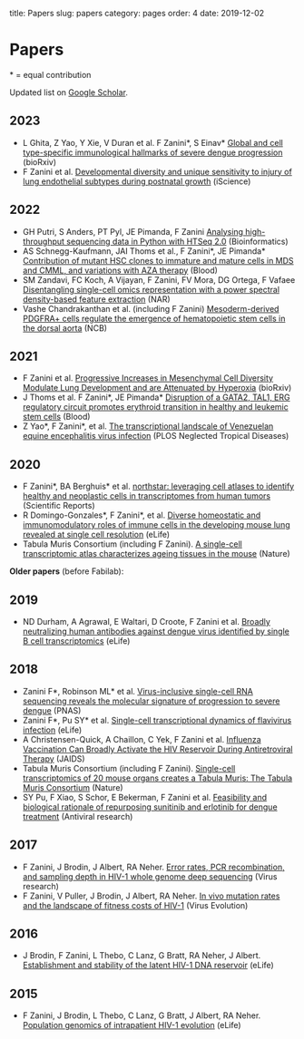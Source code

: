 title: Papers
slug: papers
category: pages
order: 4
date: 2019-12-02

# Papers
\* = equal contribution

Updated list on [Google Scholar](https://scholar.google.com/citations?hl=en&user=XMDw5-4AAAAJ).

## 2023
- L Ghita, Z Yao, Y Xie, V Duran et al. F Zanini\*, S Einav\* [Global and cell type-specific immunological hallmarks of severe dengue progression](https://www.biorxiv.org/content/10.1101/2022.12.11.519930.abstract) (bioRxiv)
- F Zanini et al. [Developmental diversity and unique sensitivity to injury of lung endothelial subtypes during postnatal growth](https://www.cell.com/iscience/pdf/S2589-0042\(23\)00174-8.pdf) (iScience)

## 2022
- GH Putri, S Anders, PT Pyl, JE Pimanda, F Zanini [Analysing high-throughput sequencing data in Python with HTSeq 2.0](https://academic.oup.com/bioinformatics/article-abstract/38/10/2943/6585435) (Bioinformatics)
- AS Schnegg-Kaufmann, JAI Thoms et al., F Zanini\*, JE Pimanda\* [Contribution of mutant HSC clones to immature and mature cells in MDS and CMML, and variations with AZA therapy](https://ashpublications.org/blood/article-abstract/doi/10.1182/blood.2022018602/493610) (Blood)
- SM Zandavi, FC Koch, A Vijayan, F Zanini, FV Mora, DG Ortega, F Vafaee [Disentangling single-cell omics representation with a power spectral density-based feature extraction](https://academic.oup.com/nar/article-abstract/50/10/5482/6593107) (NAR)
- Vashe Chandrakanthan et al. (including F Zanini) [Mesoderm-derived PDGFRA+ cells regulate the emergence of hematopoietic stem cells in the dorsal aorta](https://www.nature.com/articles/s41556-022-00955-3) (NCB)

## 2021
- F Zanini et al. [Progressive Increases in Mesenchymal Cell Diversity Modulate Lung Development and are Attenuated by Hyperoxia](https://www.biorxiv.org/content/10.1101/2021.05.19.444776v1.full) (bioRxiv)
- J Thoms et al. F Zanini\*, JE Pimanda\* [Disruption of a GATA2, TAL1, ERG regulatory circuit promotes erythroid transition in healthy and leukemic stem cells](https://ashpublications.org/blood/article-abstract/doi/10.1182/blood.2020009707/476046/Disruption-of-a-GATA2-TAL1-ERG-regulatory-circuit?redirectedFrom=fulltext) (Blood)
- Z Yao\*, F Zanini\*, et al. [The transcriptional landscale of Venezuelan equine encephalitis virus infection](https://journals.plos.org/plosntds/article?id=10.1371/journal.pntd.0009306) (PLOS Neglected Tropical Diseases)
<!-- - F Zanini et al. [Phenotypic diversity and sensitivity to injury of the pulmonary endothelium during a period of rapid postnatal growth](https://www.biorxiv.org/content/10.1101/2021.04.27.441649v1) (bioRxiv) -->

## 2020
- F Zanini\*, BA Berghuis\* et al. [northstar: leveraging cell atlases to identify healthy and neoplastic cells in transcriptomes from human tumors](https://www.nature.com/articles/s41598-020-71805-1) (Scientific Reports)
- R Domingo-Gonzales\*, F Zanini\*, et al. [Diverse homeostatic and immunomodulatory roles of immune cells in the developing mouse lung revealed at single cell resolution](https://elifesciences.org/articles/56890) (eLife)
- Tabula Muris Consortium (including F Zanini). [A single-cell transcriptomic atlas characterizes ageing tissues in the mouse](https://www.nature.com/articles/s41586-020-2496-1) (Nature)

**Older papers** (before Fabilab):

## 2019
- ND Durham, A Agrawal, E Waltari, D Croote, F Zanini et al. [Broadly neutralizing human antibodies against dengue virus identified by single B cell transcriptomics](https://elifesciences.org/articles/52384) (eLife)

## 2018
- Zanini F\*, Robinson ML\* et al. [Virus-inclusive single-cell RNA sequencing reveals the molecular signature of progression to severe dengue](https://www.pnas.org/content/115/52/E12363) (PNAS)
- Zanini F\*, Pu SY\* et al. [Single-cell transcriptional dynamics of flavivirus infection](https://elifesciences.org/articles/32942) (eLife)
- A Christensen-Quick, A Chaillon, C Yek, F Zanini et al. [Influenza Vaccination Can Broadly Activate the HIV Reservoir During Antiretroviral Therapy](https://journals.lww.com/jaids/Fulltext/2018/11010/Influenza_Vaccination_Can_Broadly_Activate_the_HIV.22.aspx) (JAIDS)
- Tabula Muris Consortium (including F Zanini). [Single-cell transcriptomics of 20 mouse organs creates a Tabula Muris: The Tabula Muris Consortium](https://www.ncbi.nlm.nih.gov/pmc/articles/PMC6642641/) (Nature)
- SY Pu, F Xiao, S Schor, E Bekerman, F Zanini et al. [Feasibility and biological rationale of repurposing sunitinib and erlotinib for dengue treatment](https://www.sciencedirect.com/science/article/pii/S0166354218301256) (Antiviral research)

## 2017
- F Zanini, J Brodin, J Albert, RA Neher. [Error rates, PCR recombination, and sampling depth in HIV-1 whole genome deep sequencing](https://www.sciencedirect.com/science/article/pii/S0168170216304221) (Virus research)
- F Zanini, V Puller, J Brodin, J Albert, RA Neher. [In vivo mutation rates and the landscape of fitness costs of HIV-1](https://academic.oup.com/ve/article-abstract/3/1/vex003/3060990) (Virus Evolution)

## 2016
- J Brodin, F Zanini, L Thebo, C Lanz, G Bratt, RA Neher, J Albert. [Establishment and stability of the latent HIV-1 DNA reservoir](https://elifesciences.org/articles/18889.pdf) (eLife)

## 2015
- F Zanini, J Brodin, L Thebo, C Lanz, G Bratt, J Albert, RA Neher. [Population genomics of intrapatient HIV-1 evolution](https://cdn.elifesciences.org/articles/11282/elife-11282-v2.pdf) (eLife)

